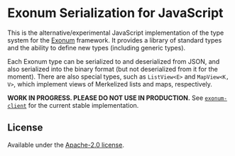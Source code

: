 # Exonum Serialization for JavaScript

This is the alternative/experimental JavaScript implementation of the type system for
the [Exonum][exonum] framework. It provides a library of standard types
and the ability to define new types (including generic types).

Each Exonum type can be serialized to and deserialized from JSON, and also serialized
into the binary format (but not deserialized from it for the moment).
There are also special types, such as `ListView<E>` and `MapView<K, V>`,
which implement views of Merkelized lists and maps, respectively.

**WORK IN PROGRESS. PLEASE DO NOT USE IN PRODUCTION.**
See [`exonum-client`][exonum-client] for the current stable implementation.

## License

Available under the [Apache-2.0 license](LICENSE).

[exonum]: https://exonum.com/
[exonum-client]: https://github.com/exonum/exonum-client
